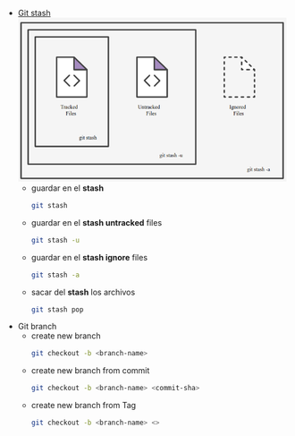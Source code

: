 - [Git stash](https://www.atlassian.com/git/tutorials/saving-changes/git-stash) 
  ![image.png](../assets/image_1644800480829_0.png)
	- guardar en el **stash**
	  ```sh 
	  git stash
	  ```
	- guardar en el **stash untracked** files
	  ``` sh
	  git stash -u
	  ```
	- guardar en el **stash ignore** files
	  ``` sh
	  git stash -a
	  ```
	- sacar del **stash** los archivos
	  ```sh
	  git stash pop
	  ```
- Git branch
	- create new branch
	  ```sh
	  git checkout -b <branch-name>
	  ```
	- create new branch from commit
	  ```sh
	  git checkout -b <branch-name> <commit-sha>
	  ```
	- create new branch from Tag
	  ```sh
	  git checkout -b <branch-name> <>
	  ```